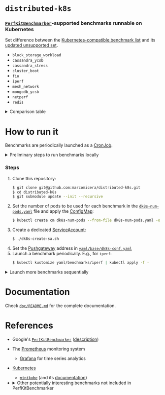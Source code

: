 # `distributed-k8s`

### [`PerfKitBenchmarker`](https://github.com/GoogleCloudPlatform/PerfKitBenchmarker)-supported benchmarks runnable on Kubernetes
Set difference between the [Kubernetes-compatible benchmark list](https://github.com/GoogleCloudPlatform/PerfKitBenchmarker/blob/master/perfkitbenchmarker/benchmark_sets.py#L177) and its [updated unsupported set](https://github.com/GoogleCloudPlatform/PerfKitBenchmarker/blob/master/perfkitbenchmarker/providers/kubernetes/provider_info.py#L29).
- `block_storage_workload`
- `cassandra_ycsb`
- `cassandra_stress`
- `cluster_boot`
- `fio`
- `iperf`
- `mesh_network`
- `mongodb_ycsb`
- `netperf`
- `redis`

<details>
<summary>Comparison table</summary>
<br>

|                              | Distributed                        | File I/O                        | CPU performance               | Memory utilization | Avg. queue length | Scheduler successfulness                     | Useful busy time                   |
|------------------------------|------------------------------|---------------------------------|-------------------------------|--------------------|-------------------|----------------------------------------------|------------------------------------|
|                              | <sub><sup>Requires the cooperation of multiple nodes</sup></sub> | <sub><sup>Requests per second, throughput</sup></sub> | <sup><sub>Task completion time, latency</sup></sub> |                    | <sup><sub>Workload stats</sup></sub>    | <sup><sub># successful allocations / total allocations</sup></sub> | <sup><sub>Time spent scheduling / total time</sup></sub> |
| `block_storage_workload`<br><sub><sup>a.k.a. [`fio`](https://fio.readthedocs.io/en/latest/fio_doc.html)</sup></sub><br>([results](results/local/block_storage_workload/pkb.log), [info](https://github.com/GoogleCloudPlatform/PerfKitBenchmarker/blob/master/perfkitbenchmarker/linux_benchmarks/block_storage_workloads_benchmark.py#L15)) | no | yes<sup>([sw](https://github.com/marcomicera/distributed-k8s/blob/master/results/local/block_storage_workload/pkb.log#L5964),[rr](https://github.com/marcomicera/distributed-k8s/blob/master/results/local/block_storage_workload/pkb.log#L5988),[sr](https://github.com/marcomicera/distributed-k8s/blob/master/results/local/block_storage_workload/pkb.log#L6012))</sup> | [yes](https://github.com/marcomicera/distributed-k8s/blob/master/results/local/block_storage_workload/pkb.log#L6037) | [yes](https://github.com/marcomicera/distributed-k8s/blob/master/results/local/block_storage_workload/pkb.log#L5964)<sup>`filesize`</sup> | no | no | no |
| `cassandra_ycsb` <br><sub><sup>Yahoo! Cloud Serving Benchmark</sup></sub><br>(results, [info](https://github.com/GoogleCloudPlatform/PerfKitBenchmarker/blob/master/perfkitbenchmarker/linux_benchmarks/cassandra_ycsb_benchmark.py#L15))     |   |   |   |   |   |   |   |
| `cassandra_stress` <br>(results, [info](https://github.com/GoogleCloudPlatform/PerfKitBenchmarker/blob/master/perfkitbenchmarker/linux_benchmarks/cassandra_stress_benchmark.py#L15))   |   |   |   |   |   |   |   |
| `cluster_boot`<br>(results, [info](https://github.com/GoogleCloudPlatform/PerfKitBenchmarker/blob/master/perfkitbenchmarker/linux_benchmarks/cluster_boot_benchmark.py#L14))               | [no](https://github.com/GoogleCloudPlatform/PerfKitBenchmarker/blob/master/perfkitbenchmarker/linux_benchmarks/cluster_boot_benchmark.py#L65) |   |   |   |   |   |   |
| [`fio`](https://fio.readthedocs.io/en/latest/fio_doc.html)<br>([results](results/local/fio/pkb.log), [info](https://github.com/GoogleCloudPlatform/PerfKitBenchmarker/blob/master/perfkitbenchmarker/linux_benchmarks/fio_benchmark.py#L15))                        | no | yes<sup>([sw](https://github.com/marcomicera/distributed-k8s/blob/master/results/local/fio/pkb.log#L8348),[sr](https://github.com/marcomicera/distributed-k8s/blob/master/results/local/fio/pkb.log#L8372),[rw](https://github.com/marcomicera/distributed-k8s/blob/master/results/local/fio/pkb.log#L8396),[rr](https://github.com/marcomicera/distributed-k8s/blob/master/results/local/fio/pkb.log#L8420))</sup>                             | [yes](https://github.com/marcomicera/distributed-k8s/blob/master/results/local/fio/pkb.log#L8471) | [yes](https://github.com/marcomicera/distributed-k8s/blob/master/results/local/fio/pkb.log#L8348)<sup>`filesize`</sup> | no | no | no |
| `iperf` <br>(results, [info](https://github.com/GoogleCloudPlatform/PerfKitBenchmarker/blob/master/perfkitbenchmarker/linux_benchmarks/iperf_benchmark.py#L15))                      |   |   |   |   |   |   |   |
| `mesh_network`<br><sub><sup>a.k.a. [`netperf`](https://github.com/HewlettPackard/netperf)</sup></sub><br>([results]((results/local/mesh_network/pkb.log)), [info](https://github.com/GoogleCloudPlatform/PerfKitBenchmarker/blob/master/perfkitbenchmarker/linux_benchmarks/mesh_network_benchmark.py#L15))               | [yes](https://hewlettpackard.github.io/netperf/training/Netperf.html#0.2.2Z141Z1.SUJSTF.7R2DBD.F) | [yes](https://github.com/marcomicera/distributed-k8s/blob/master/results/local/mesh_network/pkb.log#L4386) | [yes](https://github.com/marcomicera/distributed-k8s/blob/master/results/local/mesh_network/pkb.log#L4389) | no | no | no | no |
| `mongodb_ycsb` <br>(results, [info](https://github.com/GoogleCloudPlatform/PerfKitBenchmarker/blob/master/perfkitbenchmarker/linux_benchmarks/mongodb_ycsb_benchmark.py))       |   |   |   |   |   |   |   |
| [`netperf`](https://github.com/HewlettPackard/netperf)<br>(results, [info](https://hewlettpackard.github.io/netperf/training/Netperf.html#0.2.2Z141Z1.SUJSTF.7R2DBD.E))                    | [yes](https://hewlettpackard.github.io/netperf/training/Netperf.html#0.2.2Z141Z1.SUJSTF.7R2DBD.F) |   |   |   |   |   |   |
| [`redis`](https://redis.io/)<br><sub><sup>a.k.a. [`memtier_benchmark`](https://github.com/RedisLabs/memtier_benchmark)</sup></sub><br>(results, [info](https://github.com/GoogleCloudPlatform/PerfKitBenchmarker/blob/master/perfkitbenchmarker/linux_benchmarks/redis_benchmark.py#L15))                      | [yes](https://github.com/RedisLabs/memtier_benchmark#connections) | yes<br><sub><sup>([`pkb.log`](results/local/redis/pkb.log):90493)</sub></sup> | yes<br><sub><sup>([`pkb.log`](results/local/redis/pkb.log):90523)</sub></sup> | no | no | *yes*<br><sub><sup>(([`pkb.log`](results/local/redis/pkb.log):88840)</sub></sup> | no |

</details>

# How to run it

Benchmarks are periodically launched as a [CronJob](https://kubernetes.io/docs/concepts/workloads/controllers/cron-jobs/).

<details>
<summary>Preliminary steps to run benchmarks locally</summary>
<br>

1. Start [`minikube`](https://github.com/kubernetes/minikube) on your local machine:
    ```bash
    $ minikube start
    ```
1. Add the current user to the `docker` group:
    ```bash
    $ newgrp docker
    ```

1.  To use a local Docker image:
    1. Run a [local Docker registry](https://docs.docker.com/registry/deploying/):
        ```bash
        $ docker run -d -p 5000:5000 --restart=always --name registry registry:2
        ```
    2. Build the Docker image:
        ```bash
        $ docker build -t dk8s-pkb docker/dk8s-pkb/ && docker tag dk8s-pkb:latest marcomicera/dk8s-pkb
        ```

1. [Run it](#how-to-run-it)

When you're done:
1. Stop the local Docker registry:
    ```bash
    $ docker container stop registry
    ```
1. Remove its container:
    ```bash
    $ docker container rm -v registry
    ```
1. Stop [`minikube`](https://github.com/kubernetes/minikube);
    ```bash
    $ minikube stop
    ```
</details>

### Steps

1. Clone this repository:
    ```bash
   $ git clone git@github.com:marcomicera/distributed-k8s.git
   $ cd distributed-k8s
   $ git submodule update --init --recursive
   ```
1. Set the number of pods to be used for each benchmark in the [`dk8s-num-pods.yaml`](dk8s-num-pods.yaml) file and apply the [ConfigMap](https://kubernetes.io/docs/tasks/configure-pod-container/configure-pod-configmap/):
    ```bash
    $ kubectl create cm dk8s-num-pods --from-file dk8s-num-pods.yaml -o yaml --dry-run | kubectl replace -f -
    ``` 
1. Create a dedicated [ServiceAccount](https://kubernetes.io/docs/tasks/configure-pod-container/configure-service-account/):
    ```bash
    $ ./dk8s-create-sa.sh
    ```
1. Set the [Pushgateway](https://github.com/prometheus/pushgateway) address in [`yaml/base/dk8s-conf.yaml`](yaml/base/dk8s-conf.yaml)
1. Launch a benchmark periodically. E.g., for `iperf`:
    ```bash
    $ kubectl kustomize yaml/benchmarks/iperf | kubectl apply -f -
    ```

<details>
<summary>Launch more benchmarks sequentially</summary>
<br>

1. Define the list of benchmarks to run and the [Pushgateway](https://github.com/prometheus/pushgateway) address in [`yaml/base/dk8s-conf.yaml`](yaml/base/dk8s-conf.yaml)
1. Set the frequency with which benchmarks will be run in [`yaml/base/dk8s-pkb-cronjob.yaml`](yaml/base/dk8s-pkb-cronjob.yaml)
    ```yaml
    schedule: '0 * * * *'
    ```
1. Launch this set of benchmarks periodically:
    ```bash
    $ kubectl kustomize yaml/base | kubectl apply -f -
    ```

</details>

# Documentation
Check [`doc/README.md`](doc/README.md) for the complete documentation.

# References
- Google's [`PerfKitBenchmarker`](https://github.com/GoogleCloudPlatform/PerfKitBenchmarker) ([description](https://cloud.google.com/free/docs/measure-compare-performance))
- The [Prometheus](https://prometheus.io/) monitoring system
  - [Grafana](https://grafana.com/) for time series analytics
- [Kubernetes](https://kubernetes.io/docs/reference/)
  - [`minikube`](https://github.com/kubernetes/minikube) (and its [documentation](https://minikube.sigs.k8s.io/docs/))
- <details>
    <summary>Other potentially interesting benchmarks not included in PerfKitBenchmarker</summary>
    <br>

    |                              | Distributed                        | File I/O                        | CPU performance               | Memory utilization | Avg. queue length | Scheduler successfulness                     | Useful busy time                   |
    |------------------------------|------------------------------|---------------------------------|-------------------------------|--------------------|-------------------|----------------------------------------------|------------------------------------|
    |                              | <sub><sup>Requires the cooperation of multiple nodes</sup></sub> | <sub><sup>Requests per second, throughput</sup></sub> | <sup><sub>Task completion time, latency</sup></sub> |                    | <sup><sub>Workload stats</sup></sub>    | <sup><sub># successful allocations / total allocations</sup></sub> | <sup><sub>Time spent scheduling / total time</sup></sub> |
    | [PostgreSQL pg_bench](https://github.com/jberkus/pgKubernetesTutorial)<br>(results, info)          |                                 | yes                             |                               |                    |                   |                                              |                                    |
    | Geekbench 3<br>(results, info)                  |                                 |                                 | yes                           |                    |                   |                                              |                                    |
    | IOPing<br>(results, info)                       |                                 | yes                             | yes                           |                    |                   |                                              |                                    |
    | IOzone<br>(results, info)                       |                                 |                                 |                               |                    |                   |                                              |                                    |

    </details>
